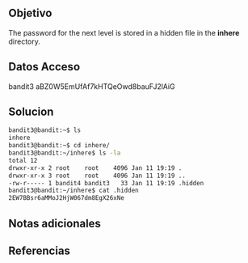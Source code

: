 
## Objetivo
The password for the next level is stored in a hidden file in the **inhere** directory.
## Datos Acceso
bandit3
aBZ0W5EmUfAf7kHTQeOwd8bauFJ2lAiG
## Solucion
```bash
bandit3@bandit:~$ ls
inhere
bandit3@bandit:~$ cd inhere/
bandit3@bandit:~/inhere$ ls -la
total 12
drwxr-xr-x 2 root    root    4096 Jan 11 19:19 .
drwxr-xr-x 3 root    root    4096 Jan 11 19:19 ..
-rw-r----- 1 bandit4 bandit3   33 Jan 11 19:19 .hidden
bandit3@bandit:~/inhere$ cat .hidden
2EW7BBsr6aMMoJ2HjW067dm8EgX26xNe


```
## Notas adicionales
## Referencias



